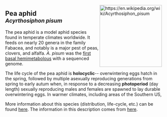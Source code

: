 <img 
title="https://en.wikipedia.org/wiki/Acyrthosiphon_pisum"
src="https://upload.wikimedia.org/wikipedia/commons/2/20/Acyrthosiphon_pisum_%28pea_aphid%29-PLoS.jpg" 
height="200"
class="center"
align="right">

## Pea aphid <br><sup>*Acyrthosiphon pisum*</sup>

The pea aphid is a model aphid species found in temperate climates worldwide. It feeds on nearly 20 genera in the family Fabacea, and notably is a major pest of peas, clovers, and alfalfa. _A. pisum_ was the [first basal hemimetabolous](https://www.uniprot.org/proteomes/UP000007819) with a sequenced genome.

The life cycle of the pea aphid is **holocyclic**-- overwintering eggs hatch in the spring, followed by multiple asexually reproducing generations from spring to early autum when, in response to a decreasing **photoperiod** (day length) sexually reproducing males and females are spawned to lay durable overwintering eggs. In warmer climates, including areas of the Southern US, 

More information about this species (distribution, life-cycle, etc.) can be found [here](https://influentialpoints.com/Gallery/Acyrthosiphon_pisum_Pea_aphid.htm). The information in this description comes from [here](https://influentialpoints.com/Gallery/Acyrthosiphon_pisum_Pea_aphid.htm).

<!--stackedit_data:
eyJoaXN0b3J5IjpbLTE0NjI3NjEzMDEsMTU5OTQ0MTk0OSwxNT
AwMjYxMzMzLC0zMjA5MjU1NF19
-->